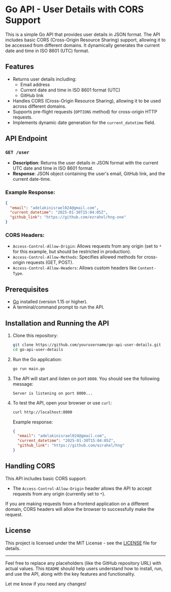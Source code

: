 # Go API - User Details with CORS Support

This is a simple Go API that provides user details in JSON format. The API includes basic CORS (Cross-Origin Resource Sharing) support, allowing it to be accessed from different domains. It dynamically generates the current date and time in ISO 8601 (UTC) format.

## Features

- Returns user details including:
  - Email address
  - Current date and time in ISO 8601 format (UTC)
  - GitHub link
- Handles CORS (Cross-Origin Resource Sharing), allowing it to be used across different domains.
- Supports pre-flight requests (`OPTIONS` method) for cross-origin HTTP requests.
- Implements dynamic date generation for the `current_datetime` field.

## API Endpoint

### `GET /user`

- **Description**: Returns the user details in JSON format with the current UTC date and time in ISO 8601 format.
- **Response**: JSON object containing the user's email, GitHub link, and the current date-time.

### Example Response:

```json
{
  "email": "adelakinisrael024@gmail.com",
  "current_datetime": "2025-01-30T15:04:05Z",
  "github_link": "https://github.com/ezrahel/hng-one"
}
```

### CORS Headers:

- `Access-Control-Allow-Origin`: Allows requests from any origin (set to `*` for this example, but should be restricted in production).
- `Access-Control-Allow-Methods`: Specifies allowed methods for cross-origin requests (GET, POST).
- `Access-Control-Allow-Headers`: Allows custom headers like `Content-Type`.

## Prerequisites

- [Go](https://golang.org/dl/) installed (version 1.15 or higher).
- A terminal/command prompt to run the API.

## Installation and Running the API

1. Clone this repository:

   ```bash
   git clone https://github.com/yourusername/go-api-user-details.git
   cd go-api-user-details
   ```

2. Run the Go application:

   ```bash
   go run main.go
   ```

3. The API will start and listen on port `8080`. You should see the following message:

   ```
   Server is listening on port 8000...
   ```

4. To test the API, open your browser or use `curl`:

   ```bash
   curl http://localhost:8000
   ```

   Example response:

   ```json
   {
     "email": "adelakinisrael024@gmail.com",
     "current_datetime": "2025-01-30T15:04:05Z",
     "github_link": "https://github.com/ezrahel/hng"
   }
   ```

## Handling CORS

This API includes basic CORS support:

- The `Access-Control-Allow-Origin` header allows the API to accept requests from any origin (currently set to `*`).


If you are making requests from a frontend application on a different domain, CORS headers will allow the browser to successfully make the request.


## License

This project is licensed under the MIT License - see the [LICENSE](LICENSE) file for details.

---

Feel free to replace any placeholders (like the GitHub repository URL) with actual values. This `README` should help users understand how to install, run, and use the API, along with the key features and functionality.

Let me know if you need any changes!
